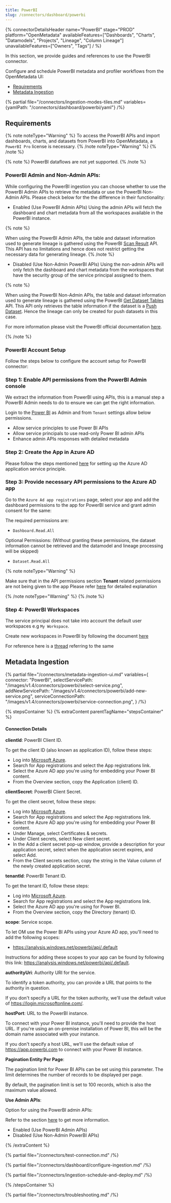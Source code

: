 ```yaml
---
title: PowerBI
slug: /connectors/dashboard/powerbi
---
```


{% connectorDetailsHeader
  name="PowerBI"
  stage="PROD"
  platform="OpenMetadata"
  availableFeatures=["Dashboards", "Charts", "Datamodels", "Projects", "Lineage", "Column Lineage"]
  unavailableFeatures=["Owners", "Tags"]
/ %}

In this section, we provide guides and references to use the PowerBI connector.

Configure and schedule PowerBI metadata and profiler workflows from the OpenMetadata UI:

- [Requirements](#requirements)
- [Metadata Ingestion](#metadata-ingestion)

{% partial file="/connectors/ingestion-modes-tiles.md" variables={yamlPath: "/connectors/dashboard/powerbi/yaml"} /%}

## Requirements

{% note noteType="Warning" %}
To access the PowerBI APIs and import dashboards, charts, and datasets from PowerBI into OpenMetadata, a `PowerBI Pro` license is necessary.
{% /note noteType="Warning" %}
{% /note %}

{% note %}
PowerBI dataflows are not yet supported.
{% /note %}

### PowerBI Admin and Non-Admin APIs:

While configuring the PowerBI ingestion you can choose whether to use the PowerBI Admin APIs to retrieve the metadata or use the PowerBI Non-Admin APIs. Please check below for the the difference in their functionality:
- Enabled (Use PowerBI Admin APIs)
Using the admin APIs will fetch the dashboard and chart metadata from all the workspaces available in the PowerBI instance.

{% note %} 

When using the PowerBI Admin APIs, the table and dataset information used to generate lineage is gathered using the PowerBI [Scan Result](https://learn.microsoft.com/en-us/rest/api/power-bi/admin/workspace-info-get-scan-result) API. This API has no limitations and hence does not restrict getting the necessary data for generating lineage.
{% /note %}

- Disabled (Use Non-Admin PowerBI APIs)
Using the non-admin APIs will only fetch the dashboard and chart metadata from the workspaces that have the security group of the service principal assigned to them.

{% note %} 

When using the PowerBI Non-Admin APIs, the table and dataset information used to generate lineage is gathered using the PowerBI [Get Dataset Tables](https://learn.microsoft.com/en-us/rest/api/power-bi/push-datasets/datasets-get-tables) API. This API only retrieves the table information if the dataset is a [Push Dataset](https://learn.microsoft.com/en-us/rest/api/power-bi/push-datasets).
Hence the lineage can only be created for push datasets in this case.

For more information please visit the PowerBI official documentation [here](https://learn.microsoft.com/en-us/rest/api/power-bi/push-datasets/datasets-get-tables#limitations).

{% /note %}

### PowerBI Account Setup
Follow the steps below to configure the account setup for PowerBI connector:
### Step 1: Enable API permissions from the PowerBI Admin console
We extract the information from PowerBI using APIs, this is a manual step a PowerBI Admin needs to do to ensure we can get the right information.

Login to the [Power BI](https://app.powerbi.com/) as Admin and from `Tenant` settings allow below permissions.
- Allow service principles to use Power BI APIs
- Allow service principals to use read-only Power BI admin APIs
- Enhance admin APIs responses with detailed metadata

### Step 2: Create the App in Azure AD
Please follow the steps mentioned [here](https://docs.microsoft.com/en-us/power-bi/developer/embedded/embed-service-principal) for setting up the Azure AD application service principle.

### Step 3: Provide necessary API permissions to the Azure AD app
Go to the `Azure Ad app registrations` page, select your app and add the dashboard permissions to the app for PowerBI service and grant admin consent for the same:

The required permissions are:
- `Dashboard.Read.All`

Optional Permissions: (Without granting these permissions, the dataset information cannot be retrieved and the datamodel and lineage processing will be skipped)
- `Dataset.Read.All`

{% note noteType="Warning" %}

Make sure that in the API permissions section **Tenant** related permissions are not being given to the app
Please refer [here](https://stackoverflow.com/questions/71001110/power-bi-rest-api-requests-not-authorizing-as-expected) for detailed explanation 

{% /note noteType="Warning" %}
{% /note %}

### Step 4: PowerBI Workspaces
The service principal does not take into account the default user workspaces e.g `My Workspace`.

Create new workspaces in PowerBI by following the document [here](https://docs.microsoft.com/en-us/power-bi/collaborate-share/service-create-the-new-workspaces)

For reference here is a [thread](https://community.powerbi.com/t5/Service/Error-while-executing-Get-dataset-call-quot-API-is-not/m-p/912360#M85711) referring to the same

## Metadata Ingestion

{% partial 
  file="/connectors/metadata-ingestion-ui.md" 
  variables={
    connector: "PowerBI", 
    selectServicePath: "/images/v1.4/connectors/powerbi/select-service.png",
    addNewServicePath: "/images/v1.4/connectors/powerbi/add-new-service.png",
    serviceConnectionPath: "/images/v1.4/connectors/powerbi/service-connection.png",
} 
/%}

{% stepsContainer %}
{% extraContent parentTagName="stepsContainer" %}

#### Connection Details

**clientId**: PowerBI Client ID.

To get the client ID (also known as application ID), follow these steps:
- Log into [Microsoft Azure](https://ms.portal.azure.com/#allservices).
- Search for App registrations and select the App registrations link.
- Select the Azure AD app you're using for embedding your Power BI content.
- From the Overview section, copy the Application (client) ID.

**clientSecret**: PowerBI Client Secret.

To get the client secret, follow these steps:
- Log into [Microsoft Azure](https://ms.portal.azure.com/#allservices).
- Search for App registrations and select the App registrations link.
- Select the Azure AD app you're using for embedding your Power BI content.
- Under Manage, select Certificates & secrets.
- Under Client secrets, select New client secret.
- In the Add a client secret pop-up window, provide a description for your application secret, select when the application secret expires, and select Add.
- From the Client secrets section, copy the string in the Value column of the newly created application secret.

**tenantId**: PowerBI Tenant ID.

To get the tenant ID, follow these steps:
- Log into [Microsoft Azure](https://ms.portal.azure.com/#allservices).
- Search for App registrations and select the App registrations link.
- Select the Azure AD app you're using for Power BI.
- From the Overview section, copy the Directory (tenant) ID.

**scope**: Service scope.

To let OM use the Power BI APIs using your Azure AD app, you'll need to add the following scopes:
- https://analysis.windows.net/powerbi/api/.default

Instructions for adding these scopes to your app can be found by following this link: https://analysis.windows.net/powerbi/api/.default.

**authorityUri**: Authority URI for the service.

To identify a token authority, you can provide a URL that points to the authority in question.

If you don't specify a URL for the token authority, we'll use the default value of https://login.microsoftonline.com/.

**hostPort**: URL to the PowerBI instance.

To connect with your Power BI instance, you'll need to provide the host URL. If you're using an on-premise installation of Power BI, this will be the domain name associated with your instance.

If you don't specify a host URL, we'll use the default value of https://app.powerbi.com to connect with your Power BI instance.

**Pagination Entity Per Page**:

The pagination limit for Power BI APIs can be set using this parameter. The limit determines the number of records to be displayed per page.

By default, the pagination limit is set to 100 records, which is also the maximum value allowed.

**Use Admin APIs**:

Option for using the PowerBI admin APIs:

Refer to the section [here](/connectors/dashboard/powerbi#powerbi-admin-and-nonadmin-apis) to get more information.

- Enabled (Use PowerBI Admin APIs)
- Disabled (Use Non-Admin PowerBI APIs)

{% /extraContent %}

{% partial file="/connectors/test-connection.md" /%}

{% partial file="/connectors/dashboard/configure-ingestion.md" /%}

{% partial file="/connectors/ingestion-schedule-and-deploy.md" /%}

{% /stepsContainer %}

{% partial file="/connectors/troubleshooting.md" /%}
